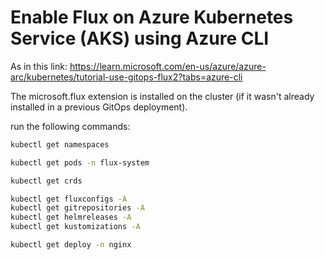 # Enable Flux on Azure Kubernetes Service (AKS) using Azure CLI
As in this link: https://learn.microsoft.com/en-us/azure/azure-arc/kubernetes/tutorial-use-gitops-flux2?tabs=azure-cli

The microsoft.flux extension is installed on the cluster (if it wasn't already installed in a previous GitOps deployment).

run the following commands:

```bash
kubectl get namespaces

kubectl get pods -n flux-system

kubectl get crds

kubectl get fluxconfigs -A
kubectl get gitrepositories -A
kubectl get helmreleases -A
kubectl get kustomizations -A

kubectl get deploy -n nginx
```